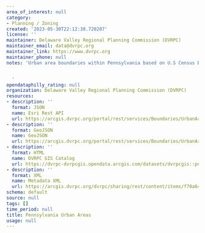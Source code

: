 ```yaml
---
area_of_interest: null
category:
- Planning / Zoning
created: '2023-05-30T22:12:38.720287'
license: ''
maintainer: Delaware Valley Regional Planning Commission (DVRPC)
maintainer_email: data@dvrpc.org
maintainer_link: https://www.dvrpc.org
maintainer_phone: null
notes: 'Urban area boundaries within Pennsylvania based on U.S Census Bureau maps.


  '
opendataphilly_rating: null
organization: Delaware Valley Regional Planning Commission (DVRPC)
resources:
- description: ''
  format: JSON
  name: Esri Rest API
  url: https://arcgis.dvrpc.org/portal/rest/services/Boundaries/UrbanAreas_PA/FeatureServer/0
- description: ''
  format: GeoJSON
  name: GeoJSON
  url: https://arcgis.dvrpc.org/portal/rest/services/Boundaries/UrbanAreas_PA/FeatureServer/0/query?where=1=1&outsr=4326&outfields=*&f=geojson
- description: ''
  format: HTML
  name: DVRPC GIS Catalog
  url: https://dvrpc-dvrpcgis.opendata.arcgis.com/datasets/dvrpcgis::pennsylvania-urban-areas
- description: ''
  format: XML
  name: Metadata XML
  url: https://arcgis.dvrpc.org/dvrpc/sharing/rest/content/items/f70a64aa10b040bf83dc4e19741a83f1/info/metadata/metadata.xml?format=default
schema: default
source: null
tags: []
time_period: null
title: Pennsylvania Urban Areas
usage: null
---
```

